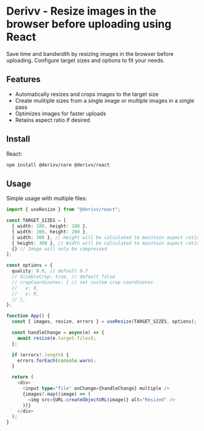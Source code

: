 # Derivv - Resize images in the browser before uploading using React

Save time and bandwidth by resizing images in the browser before uploading. Configure target sizes and options to fit your needs.

## Features

- Automatically resizes and crops images to the target size
- Create mulitiple sizes from a single image or multiple images in a single pass
- Optimizes images for faster uploads
- Retains aspect ratio if desired

## Install

React:

```bash
npm install @derivv/core @derivv/react
```

## Usage

Simple usage with multiple files:

```typescript
import { useResize } from "@derivv/react";

const TARGET_SIZES = [
  { width: 100, height: 100 },
  { width: 200, height: 200 },
  { width: 300 }, // Height will be calculated to maintain aspect ratio
  { height: 300 }, // Width will be calculated to maintain aspect ratio
  {} // Image will only be compressed
];

const options = {
  quality: 0.6, // default 0.7
  // disableCrop: true, // default false
  // cropCoordinates: { // set custom crop coordinates
  //   x: 0,
  //   y: 0,
  // },
};

function App() {
  const { images, resize, errors } = useResize(TARGET_SIZES, options);

  const handleChange = async(e) => {
    await resize(e.target.files);
  };

  if (errors?.length) {
    errors.forEach(console.warn);
  }

  return (
    <div>
      <input type="file" onChange={handleChange} multiple />
      {images?.map((image) => (
        <img src={URL.createObjectURL(image)} alt="Resized" />
      ))}
    </div>
  );
}
```
